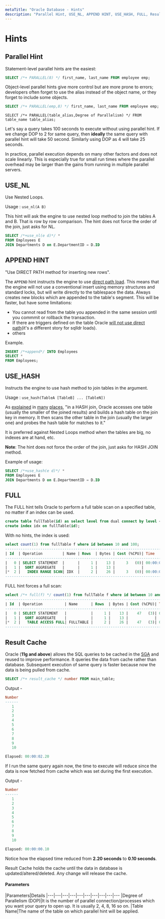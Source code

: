 ```yaml
---
metaTitle: "Oracle Database - Hints"
description: "Parallel Hint, USE_NL, APPEND HINT, USE_HASH, FULL, Result Cache"
---
```


# Hints



## Parallel Hint


Statement-level parallel hints are the easiest:

```sql
SELECT /*+ PARALLEL(8) */ first_name, last_name FROM employee emp;

```

Object-level parallel hints give more control but are more prone to errors; developers often forget to use the alias instead of the object name, or they forget to include some objects.

```sql
SELECT /*+ PARALLEL(emp,8) */ first_name, last_name FROM employee emp;

```

`SELECT /*+ PARALLEL(table_alias,Degree of Parallelism) */ FROM table_name table_alias;`

Let's say a query takes 100 seconds to execute without using parallel hint.
If we change DOP to 2 for same query, then **ideally** the same query with parallel hint will take 50 second. Similarly using DOP as 4 will take 25 seconds.

In practice, parallel execution depends on many other factors and does not scale linearly.  This is especially true for small run times where the parallel overhead may be larger than the gains from running in multiple parallel servers.



## USE_NL


Use Nested Loops.

Usage : `use_nl(A B)`

This hint will ask the engine to use nested loop method to join the tables A and B. That is row by row comparison. The hint does not force the order of the join, just asks for NL.

```sql
SELECT /*+use_nl(e d)*/ *
FROM Employees E
JOIN Departments D on E.DepartmentID = D.ID

```



## APPEND HINT


"Use DIRECT PATH method for inserting new rows".

The `APPEND` hint instructs the engine to use [direct path load](http://docs.oracle.com/cd/E11882_01/server.112/e41084/sql_elements006.htm#SQLRF50901). This means that the engine will not use a conventional insert using memory structures and standard locks, but will write directly to the tablespace the data. Always creates new blocks which are appended to the table's segment. This will be faster, but have some limitations:

- You cannot read from the table you appended in the same session until you commmit or rollback the transaction.
- If there are triggers defined on the table Oracle [will not use direct path](https://asktom.oracle.com/pls/apex/f?p=100:11:0::::P11_QUESTION_ID:1211797200346279484#2096268200346987629)(it's a different story for sqlldr loads).
- others

Example.

```sql
INSERT /*+append*/ INTO Employees
SELECT *
FROM Employees;

```



## USE_HASH


Instructs the engine to use hash method to join tables in the argument.

Usage : `use_hash(TableA [TableB] ... [TableN])`

As [explained](https://jonathanlewis.wordpress.com/2013/09/07/hash-joins/) in [many](https://docs.oracle.com/database/121/TGSQL/glossary.htm#GUID-FF45796B-8A90-45C6-8A40-0B308B72AF7C) [places](http://logicalread.solarwinds.com/oracle-11g-hash-joins-mc02/#.V5Wm4_mnoUI),  "in a HASH join, Oracle accesses one table (usually the smaller of the joined results) and builds a hash table on the join key in memory. It then scans the other table in the join (usually the larger one) and probes the hash table for matches to it."

It is preferred against Nested Loops method when the tables are big, no indexes are at hand, etc.

**Note**: The hint does not force the order of the join, just asks for HASH JOIN method.

Example of usage:

```sql
SELECT /*+use_hash(e d)*/ *
FROM Employees E
JOIN Departments D on E.DepartmentID = D.ID

```



## FULL


The FULL hint tells Oracle to perform a full table scan on a specified table, no matter if an index can be used.

```sql
create table fullTable(id) as select level from dual connect by level < 100000;
create index idx on fullTable(id);

```

With no hints, the index is used:

```sql
select count(1) from fullTable f where id between 10 and 100;
--------------------------------------------------------------------------
| Id  | Operation         | Name | Rows  | Bytes | Cost (%CPU)| Time     |
--------------------------------------------------------------------------
|   0 | SELECT STATEMENT  |      |     1 |    13 |     3   (0)| 00:00:01 |
|   1 |  SORT AGGREGATE   |      |     1 |    13 |            |          |
|*  2 |   INDEX RANGE SCAN| IDX  |     2 |    26 |     3   (0)| 00:00:01 |
--------------------------------------------------------------------------

```

FULL hint forces a full scan:

```sql
select /*+ full(f) */ count(1) from fullTable f where id between 10 and 100;
--------------------------------------------------------------------------------
| Id  | Operation          | Name      | Rows  | Bytes | Cost (%CPU)| Time     |
--------------------------------------------------------------------------------
|   0 | SELECT STATEMENT   |           |     1 |    13 |    47   (3)| 00:00:01 |
|   1 |  SORT AGGREGATE    |           |     1 |    13 |            |          |
|*  2 |   TABLE ACCESS FULL| FULLTABLE |     2 |    26 |    47   (3)| 00:00:01 |
--------------------------------------------------------------------------------

```



## Result Cache


Oracle (**11g and above**) allows the SQL queries to be cached in the [SGA](https://docs.oracle.com/cd/B19306_01/server.102/b14220/memory.htm#i10093) and reused to improve performance. It queries the data from cache rather than database. Subsequent execution of same query is faster because now the data is being pulled from cache.

```sql
SELECT /*+ result_cache */ number FROM main_table;

```

Output -

```sql
Number
------
   1
   2
   3
   4
   5
   6
   7
   8
   9
   10

Elapsed: 00:00:02.20

```

If I run the same query again now, the time to execute will reduce since the data is now fetched from cache which was set during the first execution.

Output -

```sql
Number
------
   1
   2
   3
   4
   5
   6
   7
   8
   9
   10

Elapsed: 00:00:00.10

```

Notice how the elapsed time reduced from **2.20 seconds** to **0.10 seconds**.

> 
Result Cache holds the cache until the data in database is updated/altered/deleted. Any change will release the cache.




#### Parameters


|Parameters|Details
|---|---|---|---|---|---|---|---|---|---
|Degree of Parallelism (DOP)|It is the number of parallel connection/processes which you want your query to open up. It is usually 2, 4, 8, 16 so on.
|Table Name|The name of the table on which parallel hint will be applied.

